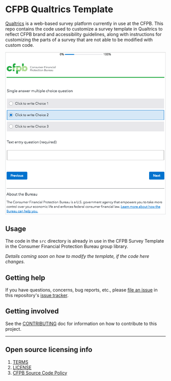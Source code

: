 # CFPB Qualtrics Template

[Qualtrics](https://www.qualtrics.com/)
is a web-based survey platform currently in use at the CFPB.
This repo contains the code used to customize a survey template in Qualtrics
to reflect CFPB brand and accessibility guidelines,
along with instructions for customizing the parts of a survey
that are not able to be modified with custom code.

![Example survey with multiple choice question and text entry question using the template found in this repo](https://raw.githubusercontent.com/cfpb/qualtrics-template/master/screenshots/example-survey.png)


## Usage

The code in the `src` directory is already in use in the CFPB Survey Template
in the Consumer Financial Protection Bureau group library.

_Details coming soon on how to modify the template, if the code here changes._


## Getting help

If you have questions, concerns, bug reports, etc., please
[file an issue](https://github.com/cfpb/qualtrics-template/issues/new)
in this repository's
[issue tracker](https://github.com/cfpb/qualtrics-template/issues/).


## Getting involved

See the [CONTRIBUTING](CONTRIBUTING.md) doc for information on
how to contribute to this project.


----

## Open source licensing info
1. [TERMS](TERMS.md)
2. [LICENSE](LICENSE)
3. [CFPB Source Code Policy](https://github.com/cfpb/source-code-policy/)
